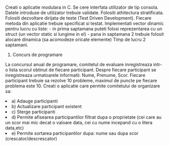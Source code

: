Creati o aplicatie modulara in C.
Se cere interfata utilizator de tip consola.
Datele introduse de utilizator trebuie validate. 
Folositi athitectura stratificata.
Folositi dezvoltare dirijata de teste (Test Driven Development).
Fiecare metoda din aplicatie trebuie specificat si testat.
Implementati vector dinamic pentru lucru cu liste:
    - in prima saptamana puteti folosi reprezentarea cu un struct (un vector static si lungime in el)
    - pana in saptamana 2 trebuie folosit alocare dinamica (sa acomodeze oricate elemente)
Timp de lucru 2 saptamani.

1. Concurs de programare

La concursul anual de programare, comitetul de evaluare inregistreaza intr-o lista scorul obtinut de fiecare participant. Despre fiecare participant se inregistreaza urmatoarele informatii: Nume, Prenume, Scor. Fiecare participant trebuie sa rezolve 10 probleme, maximul de puncte pe fiecare problema este 10.
    Creati o aplicatie care permite comitetului de organizare sa:
        <li>a) Adauge participanti</li>
        <li>b) Actualizare participant existent</li>
        <li>c) Sterge participanti</li>
        <li>d) Permite afisearea participantilor filtrat dupa o proprietate (cei care au un scor mai mic decat o valoare data, cei cu nume incepand cu o litera data,etc)</li>
        <li>e) Permite sortarea participantilor dupa: nume sau dupa scor (crescator/descrescator)</li>